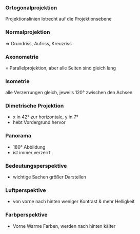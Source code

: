 
### Ortogonalprojektion
Projektionslinien lotrecht auf die Projektionsebene

### Normalprojektion
=> Grundriss, Aufriss, Kreuzriss

### Axonometrie
= Parallelprojektion, aber alle Seiten sind gleich lang

### Isometrie
alle Verzerrungen gleich, jeweils 120° zwischen den Achsen

### Dimetrische Projektion
- x in 42° zur horizontale, y in 7°
- hebt Vordergrund hervor

### Panorama
- 180° Abbildung
- ist immer verzerrt

### Bedeutungsperspektive
- wichtige Sachen größer Darstellen

### Luftperspektive
- von vorne nach hinten weniger Kontrast & mehr Helligkeit

### Farbperspektive
- Vorne Warme Farben, werden nach hinten kälter